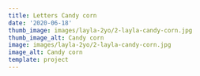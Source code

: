 ```yaml
---
title: Letters Candy corn
date: '2020-06-18'
thumb_image: images/layla-2yo/2-layla-candy-corn.jpg
thumb_image_alt: Candy corn
image: images/layla-2yo/2-layla-candy-corn.jpg
image_alt: Candy corn
template: project
---
```

